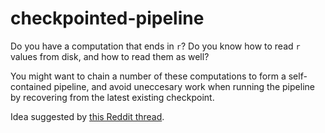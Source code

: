 # checkpointed-pipeline

Do you have a computation that ends in `r`? Do you know how to read `r` values
from disk, and how to read them as well? 

You might want to chain a number of these computations to form a self-contained pipeline, and avoid uneccesary work when running the pipeline by recovering
from the latest existing checkpoint.

Idea suggested by [this Reddit thread](https://www.reddit.com/r/haskell/comments/5y06pz/caching_of_intermediate_data/).
